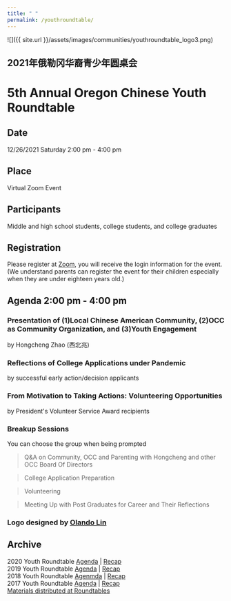 ```yaml
---
title: " "
permalink: /youthroundtable/
---
```


![]({{ site.url }}/assets/images/communities/youthroundtable_logo3.png)

## 2021年俄勒冈华裔青少年圆桌会
# 5th Annual Oregon Chinese Youth Roundtable

## Date
12/26/2021 Saturday 2:00 pm - 4:00 pm

## Place
Virtual Zoom Event

## Participants

Middle and high school students, college students, and college graduates

## Registration

Please register at [Zoom](https://us02web.zoom.us/meeting/register/tZwtdumsrz0sHdNyTO9vP1FF-4S5Bt6ot72p), you will receive the login information for the event. (We understand parents can register the event for their children especially when they are under eighteen years old.)

## Agenda 2:00 pm - 4:00 pm

### Presentation of (1)Local Chinese American Community, (2)OCC as Community Organization, and (3)Youth Engagement

by Hongcheng Zhao (西北兆)

### Reflections of College Applications under Pandemic

by successful early action/decision applicants

### From Motivation to Taking Actions: Volunteering Opportunities

by President's Volunteer Service Award recipients

### Breakup Sessions

You can choose the group when being prompted

>Q&A on Community, OCC and Parenting with Hongcheng and other OCC Board Of Directors  

>College Application Preparation  

>Volunteering  

>Meeting Up with Post Graduates for Career and Their Reflections  

### Logo designed by [Olando Lin](https://www.linkedin.com/in/olando-lin-3696ab37/)

## Archive

2020 Youth Roundtable [Agenda](/assets/pdf/youth-roundtable-2020.pdf) | [Recap](http://pdxchinese.org/youth-roundtable-2020/)  
2019 Youth Roundtable [Agenda](/assets/pdf/youth-roundtable-2019.pdf) | [Recap](http://pdxchinese.org/youth-roundtable-2019-recap/)  
2018 Youth Roundtable [Agenmda](/assets/pdf/youth-roundtable-2018.pdf) | [Recap](http://pdxchinese.org/youth-roundtable-2018-recap/)  
2017 Youth Roundtable [Agenda](/assets/pdf/youth-roundtable-2017.pdf) | [Recap](http://pdxchinese.org/youth-roundtable-2017-recap/)  
[Materials distributed at Roundtables](http://pdxchinese.org/resources/benefits_resources/roundtable/)
